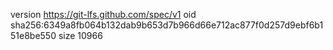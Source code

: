 version https://git-lfs.github.com/spec/v1
oid sha256:6349a8fb064b132dab9b653d7b966d66e712ac877f0d257d9ebf6b151e8be550
size 10966
